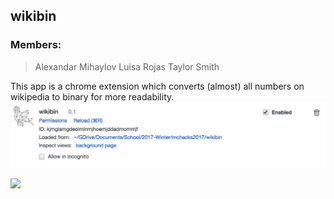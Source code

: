 wikibin
-----------------
### Members:

> Alexandar Mihaylov
>Luisa Rojas
>Taylor Smith

This app is a chrome extension which converts (almost) all numbers on wikipedia to binary for more readability.
![](readme-img/img1.png)

![](readme-img/gif1.gif)


